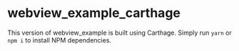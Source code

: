 # webview_example_carthage

This version of webview_example is built using Carthage. Simply run `yarn`
or `npm i` to install NPM dependencies.
